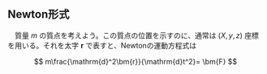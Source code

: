 
## Newton形式

　質量 $m$ の質点を考えよう。この質点の位置を示すのに、通常は $(X,y,z)$ 座標を用いる。それを太字 $\bm{r}$ で表すと、Newtonの運動方程式は

$$
    m\frac{\mathrm{d}^2\bm{r}}{\mathrm{d}t^2}=
    \bm{F}
$$